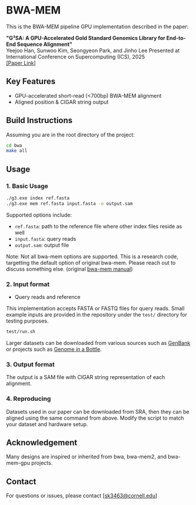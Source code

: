 # BWA-MEM
This is the BWA-MEM pipeline GPU implementation described in the paper:

**"G³SA: A GPU-Accelerated Gold Standard Genomics Library for End-to-End Sequence Alignment"**  
Yeejoo Han, Sunwoo Kim, Seongyeon Park, and Jinho Lee
Presented at International Conference on Supercomputing (ICS), 2025  
[[Paper Link]](https://dl.acm.org/doi/10.1145/3721145.3729516)

## Key Features
* GPU-accelerated short-read (<700bp) BWA-MEM alignment
* Aligned position & CIGAR string output

## Build Instructions
Assuming you are in the root directory of the project:
```bash
cd bwa
make all
```

## Usage
### 1. Basic Usage
```bash
./g3.exe index ref.fasta
./g3.exe mem ref.fasta input.fasta -o output.sam
```

Supported options include:

* `ref.fasta`: path to the reference file where other index files reside as well
* `input.fasta`: query reads
* `output.sam`: output file

Note: Not all bwa-mem options are supported. This is a research code, targetting the default option of original bwa-mem. Please reach out to discuss something else. (original [bwa-mem manual](https://github.com/lh3/bwa))

### 2. Input format
* Query reads and reference

This implementation accepts FASTA or FASTQ files for query reads.
Small example inputs are provided in the repository under the `test/` directory for testing purposes.
```bash
test/run.sh
```

Larger datasets can be downloaded from various sources such as [GenBank](https://www.ncbi.nlm.nih.gov/genbank/) or projects such as [Genome in a Bottle](https://www.nist.gov/programs-projects/genome-bottle). 

### 3. Output format
The output is a SAM file with CIGAR string representation of each alignment.

### 4. Reproducing
Datasets used in our paper can be downloaded from SRA, then they can be aligned using the same command from above. Modify the script to match your dataset and hardware setup.

## Acknowledgement
Many designs are inspired or inherited from bwa, bwa-mem2, and bwa-mem-gpu projects.

## Contact
For questions or issues, please contact \[[sk3463@cornell.edu](mailto:sk3463@cornell.edu)]
